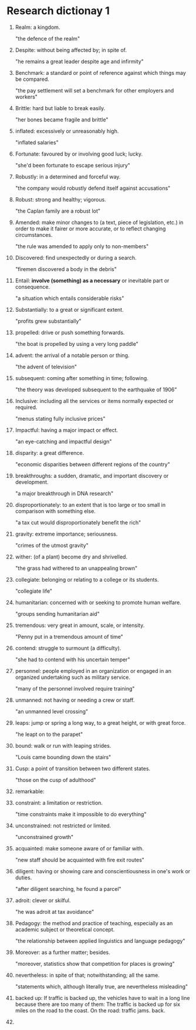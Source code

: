 # Research dictionay 1

1. Realm: a kingdom.

    "the defence of the realm"
2. Despite: without being affected by; in spite of.

    "he remains a great leader despite age and infirmity"
3. Benchmark: a standard or point of reference against which things may be compared.

    "the pay settlement will set a benchmark for other employers and workers"
4. Brittle: hard but liable to break easily.

    "her bones became fragile and brittle"
5. inflated: excessively or unreasonably high.

    "inflated salaries"
    
6. Fortunate: favoured by or involving good luck; lucky.

    "she'd been fortunate to escape serious injury"
7. Robustly:  in a determined and forceful way.

    "the company would robustly defend itself against accusations"

8. Robust: strong and healthy; vigorous.

    "the Caplan family are a robust lot"
    
9. Amended: make minor changes to (a text, piece of legislation, etc.) in order to make it fairer or more accurate, or to reflect changing circumstances.

    "the rule was amended to apply only to non-members"
    
10. Discovered: find unexpectedly or during a search.

    "firemen discovered a body in the debris"
    
11. Entail: **involve (something) as a necessary** or inevitable part or consequence.

    "a situation which entails considerable risks"
    
12. Substantially: to a great or significant extent.

    "profits grew substantially"

13. propelled: drive or push something forwards.

    "the boat is propelled by using a very long paddle"

14. advent: the arrival of a notable person or thing.

    "the advent of television"

15. subsequent: coming after something in time; following.

    "the theory was developed subsequent to the earthquake of 1906"

16. Inclusive: including all the services or items normally expected or required.


    "menus stating fully inclusive prices"
    
17. Impactful: having a major impact or effect.

    "an eye-catching and impactful design"
    
18. disparity: a great difference.

    "economic disparities between different regions of the country"
    
19. breakthroughs: a sudden, dramatic, and important discovery or development.

    "a major breakthrough in DNA research"

20. disproportionately: to an extent that is too large or too small in comparison with something else.

    "a tax cut would disproportionately benefit the rich"
21. gravity: extreme importance; seriousness.

    "crimes of the utmost gravity"
    
22. wither: (of a plant) become dry and shrivelled.

    "the grass had withered to an unappealing brown"
23. collegiate: belonging or relating to a college or its students.

    "collegiate life"
    
24. humanitarian: concerned with or seeking to promote human welfare.

    "groups sending humanitarian aid"
    
25. tremendous: very great in amount, scale, or intensity.

    "Penny put in a tremendous amount of time"
    
26. contend: struggle to surmount (a difficulty).

    "she had to contend with his uncertain temper"
    
27. personnel: people employed in an organization or engaged in an organized undertaking such as military service.

    "many of the personnel involved require training"
28. unmanned: not having or needing a crew or staff.

    "an unmanned level crossing"
    
29. leaps: jump or spring a long way, to a great height, or with great force.

    "he leapt on to the parapet"
    
30. bound: walk or run with leaping strides.

    "Louis came bounding down the stairs"

31. Cusp: a point of transition between two different states.

    "those on the cusp of adulthood"
    
32. remarkable: 

34. constraint: a limitation or restriction.

    "time constraints make it impossible to do everything"
    
35. unconstrained:  not restricted or limited.

    "unconstrained growth"
36. acquainted: make someone aware of or familiar with.

    "new staff should be acquainted with fire exit routes"
37. diligent: having or showing care and conscientiousness in one's work or duties.

    "after diligent searching, he found a parcel"
    
38. adroit: clever or skilful.

    "he was adroit at tax avoidance"
39. Pedagogy: the method and practice of teaching, especially as an academic subject or theoretical concept.

    "the relationship between applied linguistics and language pedagogy"
40. Moreover: as a further matter; besides.
    
    "moreover, statistics show that competition for places is growing"
    
41. nevertheless: in spite of that; notwithstanding; all the same.

    "statements which, although literally true, are nevertheless misleading"
    
42. backed up: If traffic is backed up, the vehicles have to wait in a long line because there are too many of them: The traffic is backed up for six miles on the road to the coast. On the road: traffic jams. back.
43. 
